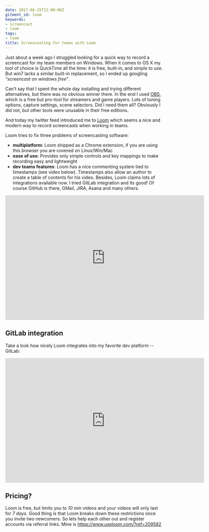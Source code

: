 ```yaml
---
date: 2017-06-25T12:00:00Z
gitment_id: loom
keywords:
- screencast
- loom
tags:
- loom
title: Screencasting for teams with Loom
---
```


Just about a week ago I struggled looking for a quick way to record a screencast for my team members on Windows. When it comes to OS X my tool of choice is QuickTime all the time: it is free, built-in, and simple to use. But win7 lacks a similar built-in replacement, so I ended up googling _"screencast on windows free"_.


Can't say that I spent the whole day installing and trying different alternatives, but there was no obvious winner there. In the end I used [OBS](https://obsproject.com/), which is a free but pro-tool for streamers and game players. Lots of tuning options, capture settings, scene selectors. Did I need them all? Obviously I did not, but other tools were unusable in their free editions.


And today my twitter feed introduced me to [Loom](https://www.useloom.com/?ref=209582) which seems a nice and modern way to record screencasts when working in teams.

<!--more-->

Loom tries to fix three problems of screencasting software:

- **multiplatform**: Loom shipped as a Chrome extension, if you are using this browser you are covered on Linux/Win/Mac
- **ease of use**: Provides only simple controls and key mappings to make recording easy and lightweight
- **dev teams features**: Loom has a nice commenting system tied to timestamps (see video below). Timestamps also allow an author to create a table of contents for his video. Besides, Loom claims lots of integrations available now. I tried GitLab integration and its good! Of course GitHub is there, GMail, JIRA, Asana and many others.

<iframe width="630" height="394" src="https://www.useloom.com/embed/04e86800dc9011e682ec0711bb41ca23" frameborder="0" allowfullscreen></iframe>

## GitLab integration
Take a look how nicely Loom integrates into my favorite dev platform -- GitLab:
<iframe width="630" height="394" src="https://www.useloom.com/embed/b17f9c186bd7440aacc07e59ac6cdc0d" frameborder="0" allowfullscreen></iframe>

## Pricing?
Loom is free, but limits you to _10 min_ videos and your videos will only last for _7 days_. Good thing is that Loom breaks down these restrictions once you invite two newcomers. So lets help each other out and register accounts via referral links. Mine is https://www.useloom.com/?ref=209582
